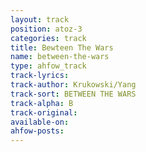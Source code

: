 ```yaml
---
layout: track
position: atoz-3
categories: track
title: Bewteen The Wars
name: between-the-wars
type: ahfow_track
track-lyrics: 
track-author: Krukowski/Yang
track-sort: BETWEEN THE WARS
track-alpha: B
track-original: 
available-on:
ahfow-posts:
---
```

